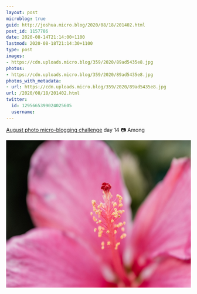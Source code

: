 ```yaml
---
layout: post
microblog: true
guid: http://joshua.micro.blog/2020/08/18/201402.html
post_id: 1157786
date: 2020-08-14T21:14:00+1100
lastmod: 2020-08-18T21:14:30+1100
type: post
images:
- https://cdn.uploads.micro.blog/359/2020/89ad5435e8.jpg
photos:
- https://cdn.uploads.micro.blog/359/2020/89ad5435e8.jpg
photos_with_metadata:
- url: https://cdn.uploads.micro.blog/359/2020/89ad5435e8.jpg
url: /2020/08/18/201402.html
twitter:
  id: 1295665399024025605
  username: 
---
```

[August photo micro-blogging challenge](https://micro.welltempered.net/2020/07/23/august-photoblogging-challenge.html) day 14 📷 Among

<img src="uploads/2020/89ad5435e8.jpg" width="600" height="400" alt="" />
